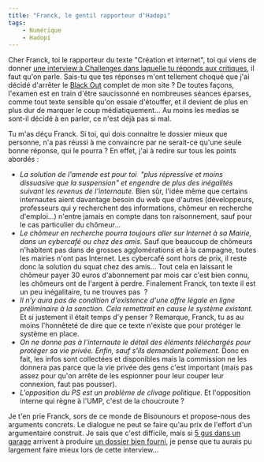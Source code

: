 ```yaml
---
title: "Franck, le gentil rapporteur d'Hadopi"
tags:
    - Numérique
    - Hadopi
---
```


Cher Franck, toi le rapporteur du texte "Création et internet", toi qui viens de
donner
[une interview à Challenges dans laquelle tu réponds aux critiques](http://www.challenges.fr/high-tech/),
il faut qu'on parle. Sais-tu que tes réponses m'ont tellement choqué que j'ai
décidé d'arrêter le
[Black Out](http://www.laquadrature.net/fr/black-out-et-apres) complet de mon
site&nbsp;? De toutes façons, l'examen est en train d'être saucissonné en
nombreuses séances éparses, comme tout texte sensible qu'on essaie d'étouffer,
et il devient de plus en plus dur de marquer le coup médiatiquement… Au moins
les medias se sont-il décidé à en parler, ce n'est déjà pas si mal.

Tu m'as déçu Franck. Si toi, qui dois connaitre le dossier mieux que personne,
n'a pas réussi à me convaincre par ne serait-ce qu'une seule bonne réponse, qui
le pourra&nbsp;? En effet, j'ai à redire sur tous les points abordés&nbsp;:

-   _La solution de l'amende est pour toi  "plus répressive et moins dissuasive
    que la suspension" et engendre de plus des inégalités suivant les revenus de
    l'internaute._ Bien sûr, l'idée même que certains internautes aient
    davantage besoin du web que d'autres (développeurs, professeurs qui y
    recherchent des informations, chômeur en recherche d'emploi…) n'entre jamais
    en compte dans ton raisonnement, sauf pour le cas particulier du chômeur…
-   _Le chômeur en recherche pourra toujours aller sur Internet à sa Mairie,
    dans un cybercafé ou chez des amis._ Sauf que beaucoup de chômeurs
    n'habitent pas dans de grosses agglomérations et à la campagne, toutes les
    mairies n'ont pas Internet. Les cybercafé sont hors de prix, il reste donc
    la solution du squat chez des amis… Tout cela en laissant le chômeur payer
    30 euros d'abonnement par mois car c'est bien connu, les chômeurs ont de
    l'argent à perdre. Finalement Franck, ton texte il est un peu inégalitaire,
    tu ne trouves pas &nbsp;?
-   _Il n'y aura pas de condition d'existence d'une offre légale en ligne
    préliminaire à la sanction. Cela remettrait en cause le système existant._
    Et si justement il était temps d'y penser&nbsp;? Remarque, Franck, tu as au
    moins l'honnêteté de dire que ce texte n'existe que pour protéger le système
    en place.
-   _On ne donne pas à l'internaute le détail des éléments téléchargés pour
    protéger sa vie privée. Enfin, sauf s'ils demandent poliement._ Donc en
    fait, les infos sont collectées et disponibles mais la commission ne les
    donnera pas parce que la vie privée des gens c'est important (mais pas assez
    pour qu'on arrête de les espionner pour leur couper leur connexion, faut pas
    pousser).
-   _L'opposition du PS est un problème de clivage politique_. Et l'opposition
    interne qui règne à l'UMP, c'est de la choucroute&nbsp;?

Je t'en prie Franck, sors de ce monde de Bisounours et propose-nous des
arguments concrets. Le dialogue ne peut se faire qu'au prix de l'effort d'un
argumentaire construit. Je sais que c'est difficile, mais si
[5 gus dans un garage](http://www.cinqgusdansungarage.org/) arrivent à produire
[un dossier bien fourni](http://www.laquadrature.net/files/LaQuadratureduNet-Riposte-Graduee_reponse-inefficace-inapplicable-dangereuse-a-un-faux-probleme.pdf),
je pense que tu aurais pu largement faire mieux lors de cette interview…
